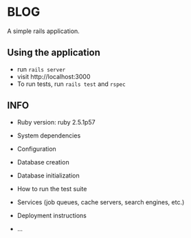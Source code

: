 # BLOG

A simple rails application.

## Using the application

* run `rails server`
* visit http://localhost:3000
* To run tests, run `rails test` and `rspec`

## INFO

* Ruby version: ruby 2.5.1p57

* System dependencies

* Configuration

* Database creation

* Database initialization

* How to run the test suite

* Services (job queues, cache servers, search engines, etc.)

* Deployment instructions

* ...
